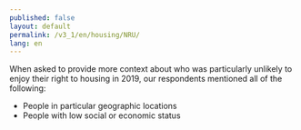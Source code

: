 ```yaml
---
published: false
layout: default
permalink: /v3_1/en/housing/NRU/
lang: en
---
```

When asked to provide more context about who was particularly unlikely to enjoy their right to housing in 2019, our respondents mentioned all of the following:

-	People in particular geographic locations
-	People with low social or economic status

